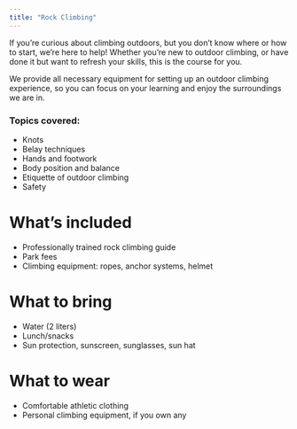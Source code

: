 ```yaml
---
title: "Rock Climbing"
---
```


If you’re curious about climbing outdoors, but you don’t know where or how to start, we’re here to help! Whether you’re new to outdoor climbing, or have done it but want to refresh your skills, this is the course for you.

We provide all necessary equipment for setting up an outdoor climbing experience, so you can focus on your learning and enjoy the surroundings we are in.

### Topics covered:
- Knots
- Belay techniques
- Hands and footwork
- Body position and balance
- Etiquette of outdoor climbing
- Safety

# What’s included
- Professionally trained rock climbing guide
- Park fees
- Climbing equipment: ropes, anchor systems, helmet

# What to bring
- Water (2 liters)
- Lunch/snacks
- Sun protection, sunscreen, sunglasses, sun hat

# What to wear
- Comfortable athletic clothing
- Personal climbing equipment, if you own any
